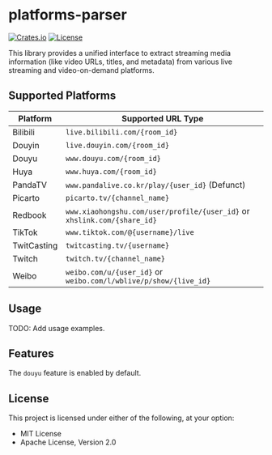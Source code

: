 # platforms-parser

[![Crates.io](https://img.shields.io/crates/v/platforms-parser.svg)](https://crates.io/crates/platforms-parser)
[![License](https://img.shields.io/crates/l/platforms-parser.svg)](https://github.com/hua0512/rust-srec/blob/main/LICENSE)

This library provides a unified interface to extract streaming media information (like video URLs, titles, and metadata) from various live streaming and video-on-demand platforms.

## Supported Platforms

| Platform    | Supported URL Type                               |
|-------------|--------------------------------------------------|
| Bilibili    | `live.bilibili.com/{room_id}`                    |
| Douyin      | `live.douyin.com/{room_id}`                      |
| Douyu       | `www.douyu.com/{room_id}`                        |
| Huya        | `www.huya.com/{room_id}`                         |
| PandaTV     | `www.pandalive.co.kr/play/{user_id}` (Defunct)   |
| Picarto     | `picarto.tv/{channel_name}`                      |
| Redbook     | `www.xiaohongshu.com/user/profile/{user_id}` or `xhslink.com/{share_id}` |
| TikTok      | `www.tiktok.com/@{username}/live`               |
| TwitCasting | `twitcasting.tv/{username}`                      |
| Twitch      | `twitch.tv/{channel_name}`                       |
| Weibo       | `weibo.com/u/{user_id}` or `weibo.com/l/wblive/p/show/{live_id}` |

## Usage

TODO: Add usage examples.

## Features

The `douyu` feature is enabled by default.

## License

This project is licensed under either of the following, at your option:

*   MIT License
*   Apache License, Version 2.0